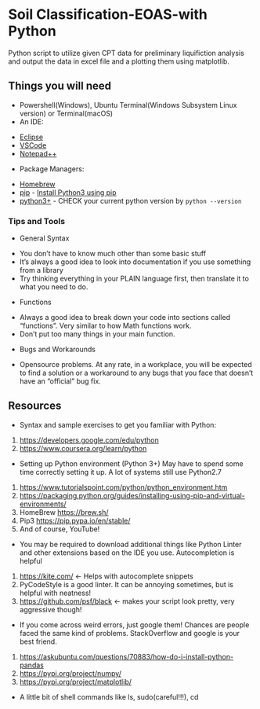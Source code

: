 # Soil Classification-EOAS-with Python

Python script to utilize given CPT data for preliminary liquifiction analysis and output the data in excel file and a plotting them using matplotlib.

## Things you will need

* Powershell(Windows), Ubuntu Terminal(Windows Subsystem Linux version) or Terminal(macOS)
* An IDE: 
- [Eclipse](https://www.eclipse.org/downloads/)
- [VSCode](https://code.visualstudio.com/download)
- [Notepad++](https://notepad-plus-plus.org/downloads/)
* Package Managers:
- [Homebrew](https://brew.sh/)
- [pip](https://pip.pypa.io/en/stable/) - [Install Python3 using pip](https://docs.python.org/3/installing/index.html)
- [python3+](https://www.python.org/downloads/) - CHECK your current python version by ```python --version```



### Tips and Tools

* General Syntax
- You don’t have to know much other than some basic stuff
- It’s always a good idea to look into documentation if you use something from a library
- Try thinking everything in your PLAIN language first, then translate it to what you need to do.
* Functions
- Always a good idea to break down your code into sections called “functions”. Very similar to how Math functions work. 
- Don’t put too many things in your main function. 
* Bugs and Workarounds 
- Opensource problems. At any rate, in a workplace, you will be expected to find a solution or a workaround to any bugs that you face that doesn’t have an “official” bug fix.


## Resources

* Syntax and sample exercises to get you familiar with Python:
1. https://developers.google.com/edu/python
2. https://www.coursera.org/learn/python
* Setting up Python environment (Python 3+)
May have to spend some time correctly setting it up. A lot of systems still use Python2.7
1. https://www.tutorialspoint.com/python/python_environment.htm
2. https://packaging.python.org/guides/installing-using-pip-and-virtual-environments/
3. HomeBrew https://brew.sh/
4. Pip3 https://pip.pypa.io/en/stable/
5. And of course, YouTube!
* You may be required to download additional things like Python Linter and other extensions based on the IDE you use. Autocompletion is helpful
1. https://kite.com/ <- Helps with autocomplete snippets
2. PyCodeStyle is a good linter. It can be annoying sometimes, but is helpful with neatness!
3. https://github.com/psf/black <- makes your script look pretty, very aggressive though!
* If you come across weird errors, just google them! Chances are people faced the same kind of problems. StackOverflow  and google is your best friend.
1. https://askubuntu.com/questions/70883/how-do-i-install-python-pandas
2. https://pypi.org/project/numpy/
3. https://pypi.org/project/matplotlib/ 
* A little bit of shell commands like ls, sudo(careful!!!), cd
